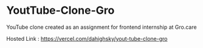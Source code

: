 # YoutTube-Clone-Gro
YouTube clone created as an assignment for frontend internship at Gro.care

Hosted Link : https://vercel.com/dahighsky/yout-tube-clone-gro
